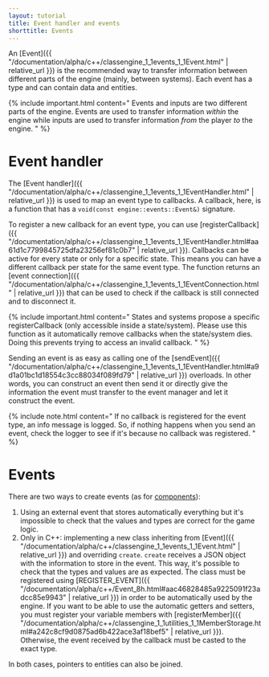 ```yaml
---
layout: tutorial
title: Event handler and events
shorttitle: Events
---
```


An [Event]({{ "/documentation/alpha/c++/classengine_1_1events_1_1Event.html" | relative_url }}) is the recommended way to transfer information between different parts of the engine (mainly, between systems).
Each event has a type and can contain data and entities.

{% include important.html content="
Events and inputs are two different parts of the engine.
Events are used to transfer information <em>within</em> the engine while inputs are used to transfer information <em>from</em> the player <em>to</em> the engine.
" %}

# Event handler
The [Event handler]({{ "/documentation/alpha/c++/classengine_1_1events_1_1EventHandler.html" | relative_url }}) is used to map an event type to callbacks.
A callback, here, is a function that has a `void(const engine::events::Event&)` signature.

To register a new callback for an event type, you can use [registerCallback]({{ "/documentation/alpha/c++/classengine_1_1events_1_1EventHandler.html#aa61d1c7799845725dfa23256ef81c0b7" | relative_url }}).
Callbacks can be active for every state or only for a specific state.
This means you can have a different callback per state for the same event type.
The function returns an [event connection]({{ "/documentation/alpha/c++/classengine_1_1events_1_1EventConnection.html" | relative_url }}) that can be used to check if the callback is still connected and to disconnect it.

{% include important.html content="
States and systems propose a specific registerCallback (only accessible inside a state/system).
Please use this function as it automatically remove callbacks when the state/system dies.
Doing this prevents trying to access an invalid callback.
" %}

Sending an event is as easy as calling one of the [sendEvent]({{ "/documentation/alpha/c++/classengine_1_1events_1_1EventHandler.html#a9d1a01bc1d18554c3cc88034f089fd79" | relative_url }}) overloads.
In other words, you can construct an event then send it or directly give the information the event must transfer to the event manager and let it construct the event.

{% include note.html content="
If no callback is registered for the event type, an info message is logged.
So, if nothing happens when you send an event, check the logger to see if it's because no callback was registered.
" %}

# Events
There are two ways to create events (as for [components](entities#Components)):
  1. Using an external event that stores automatically everything but it's impossible to check that the values and types are correct for the game logic.
  2. Only in C++: implementing a new class inheriting from [Event]({{ "/documentation/alpha/c++/classengine_1_1events_1_1Event.html" | relative_url }}) and overriding `create`.
  `create` receives a JSON object with the information to store in the event.
  This way, it's possible to check that the types and values are as expected.
  The class must be registered using [REGISTER_EVENT]({{ "/documentation/alpha/c++/Event_8h.html#aac46828485a9225091f23adcc85e9943" | relative_url }}) in order to be automatically used by the engine.
  If you want to be able to use the automatic getters and setters, you must register your variable members with [registerMember]({{ "/documentation/alpha/c++/classengine_1_1utilities_1_1MemberStorage.html#a242c8cf9d0875ad6b422ace3af18bef5" | relative_url }}).
  Otherwise, the event received by the callback must be casted to the exact type.

In both cases, pointers to entities can also be joined.
